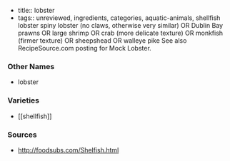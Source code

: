 - title:: lobster
- tags:: unreviewed, ingredients, categories, aquatic-animals, shellfish
lobster spiny lobster (no claws, otherwise very similar) OR Dublin Bay prawns OR large shrimp OR crab (more delicate texture) OR monkfish (firmer texture) OR sheepshead OR walleye pike See also RecipeSource.com posting for Mock Lobster.

### Other Names

* lobster

### Varieties

* [[shellfish]]

### Sources
* http://foodsubs.com/Shelfish.html
